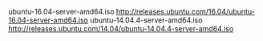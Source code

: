 ubuntu-16.04-server-amd64.iso http://releases.ubuntu.com/16.04/ubuntu-16.04-server-amd64.iso
ubuntu-14.04.4-server-amd64.iso http://releases.ubuntu.com/14.04/ubuntu-14.04.4-server-amd64.iso
